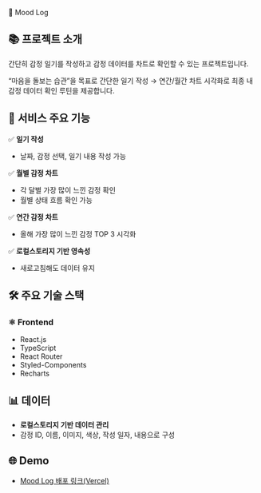 🌿 Mood Log

## 📚 프로젝트 소개

간단히 감정 일기를 작성하고 감정 데이터를 차트로 확인할 수 있는 프로젝트입니다.

“마음을 돌보는 습관”을 목표로 간단한 일기 작성 → 연간/월간 차트 시각화로 최종 내 감정 데이터 확인 루틴을 제공합니다.

## 🔎 서비스 주요 기능

✅ **일기 작성**

- 날짜, 감정 선택, 일기 내용 작성 가능

✅ **월별 감정 차트**

- 각 달별 가장 많이 느낀 감정 확인
- 월별 상태 흐름 확인 가능

✅ **연간 감정 차트**

- 올해 가장 많이 느낀 감정 TOP 3 시각화

✅ **로컬스토리지 기반 영속성**

- 새로고침해도 데이터 유지

## 🛠️ 주요 기술 스택

### ⚛️ Frontend

- React.js
- TypeScript
- React Router
- Styled-Components
- Recharts

## 📊 데이터

- **로컬스토리지 기반 데이터 관리**
- 감정 ID, 이름, 이미지, 색상, 작성 일자, 내용으로 구성

## 🌐 Demo

- [Mood Log 배포 링크(Vercel)]([https://mood-log-ashen.vercel.app/])


